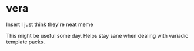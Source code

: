 # vera
Insert I just think they're neat meme

This might be useful some day. Helps stay sane when dealing with variadic template packs.
